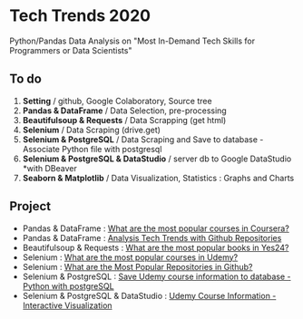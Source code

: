 # Tech Trends 2020
Python/Pandas Data Analysis on "Most In-Demand Tech Skills for Programmers or Data Scientists"

## To do
1. **Setting** / github, Google Colaboratory, Source tree
2. **Pandas & DataFrame** / Data Selection, pre-processing
3. **Beautifulsoup & Requests** / Data Scrapping (get html)
4. **Selenium** / Data Scraping (drive.get)
5. **Selenium & PostgreSQL** / Data Scraping and Save to database - Associate Python file with postgresql
6. **Selenium & PostgreSQL & DataStudio** / server db to Google DataStudio *with DBeaver
6. **Seaborn & Matplotlib** / Data Visualization, Statistics : Graphs and Charts


## Project
- Pandas & DataFrame : [What are the most popular courses in Coursera?](https://github.com/sw-song/Tech-Trends-2020/blob/master/2.%20Pandas_and_DataFrame/Most_Popular_Couses_in_coursera.ipynb)
- Pandas & DataFrame : [Analysis Tech Trends with Github Repositories](https://github.com/seungwon0601/Tech_Online_Courses_Analysis/blob/master/Analysis_Tech_Trends_with_Github.ipynb)
- Beautifulsoup & Requests : [What are the most popular books in Yes24?](https://github.com/sw-song/Tech-Trends-2020/blob/master/3.%20Beautifulsoup_and_Requests/Most_Popular_Books_in_Yes24.ipynb)
- Selenium : [What are the most popular courses in Udemy?](https://github.com/seungwon0601/Tech_Online_Courses_Analysis/blob/master/udemy_courses_crawler.ipynb)
- Selenium : [What are the Most Popular Repositories in Github?](https://github.com/seungwon0601/Tech_Online_Courses_Analysis/blob/master/4.%20Selenium/Most_Popular_Repositories_In_Github.ipynb)
- Selenium & PostgreSQL : [Save Udemy course information to database - Python with postgreSQL](https://github.com/seungwon0601/Tech-Trends-2020/blob/master/5.%20Selenium_PostgreSQL/udemy/main.py)
- Selenium & PostgreSQL & DataStudio : [Udemy Course Information - Interactive Visualization](https://datastudio.google.com/s/p7NyTQ278uQ)
